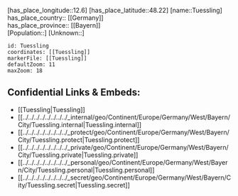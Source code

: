 ﻿---
location: [48.22,12.6] 
mapzoom: [7,12] 
mapmarker: city 
type: City
tags:
- geo/City


SpocWebEntityId: 35080
isDeleted: false
confidential: public

---
[has_place_longitude::12.6] 
[has_place_latitude::48.22] 
[name::Tuessling] 
has_place_country:: [[Germany]]  
has_place_province:: [[Bayern]]  
[Population::] 
[Unknown::] 


```leaflet
id: Tuessling
coordinates: [[Tuessling]] 
markerFile: [[Tuessling]] 
defaultZoom: 11 
maxZoom: 18
```


## Confidential Links & Embeds: 
- [[Tuessling|Tuessling]]  
- [[../../../../../../../../_internal/geo/Continent/Europe/Germany/West/Bayern/City/Tuessling.internal|Tuessling.internal]] 
- [[../../../../../../../../_protect/geo/Continent/Europe/Germany/West/Bayern/City/Tuessling.protect|Tuessling.protect]] 
- [[../../../../../../../../_private/geo/Continent/Europe/Germany/West/Bayern/City/Tuessling.private|Tuessling.private]] 
- [[../../../../../../../../_personal/geo/Continent/Europe/Germany/West/Bayern/City/Tuessling.personal|Tuessling.personal]] 
- [[../../../../../../../../_secret/geo/Continent/Europe/Germany/West/Bayern/City/Tuessling.secret|Tuessling.secret]] 
